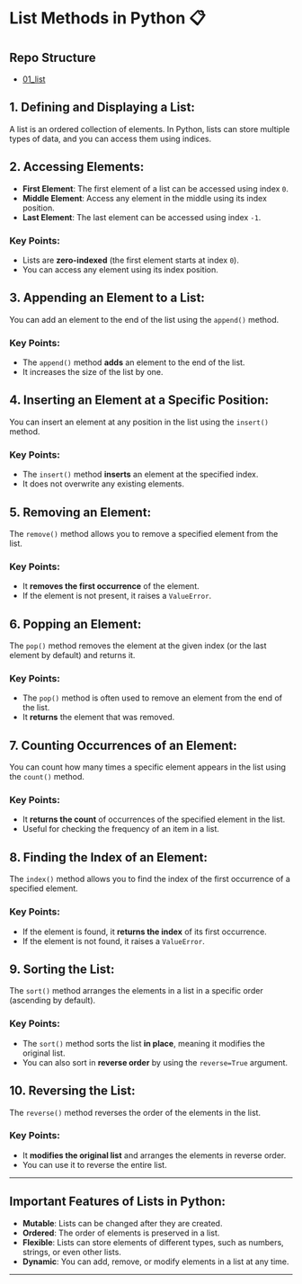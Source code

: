 # List Methods in Python 📋
## Repo Structure
- [01_list](#)
## 1. **Defining and Displaying a List:**
A list is an ordered collection of elements. In Python, lists can store multiple types of data, and you can access them using indices.

## 2. **Accessing Elements:**
- **First Element**: The first element of a list can be accessed using index `0`.
- **Middle Element**: Access any element in the middle using its index position.
- **Last Element**: The last element can be accessed using index `-1`.

### Key Points:
- Lists are **zero-indexed** (the first element starts at index `0`).
- You can access any element using its index position. 

## 3. **Appending an Element to a List:**
You can add an element to the end of the list using the `append()` method.

### Key Points:
- The `append()` method **adds** an element to the end of the list.
- It increases the size of the list by one.

## 4. **Inserting an Element at a Specific Position:**
You can insert an element at any position in the list using the `insert()` method.

### Key Points:
- The `insert()` method **inserts** an element at the specified index.
- It does not overwrite any existing elements.

## 5. **Removing an Element:**
The `remove()` method allows you to remove a specified element from the list.

### Key Points:
- It **removes the first occurrence** of the element.
- If the element is not present, it raises a `ValueError`.

## 6. **Popping an Element:**
The `pop()` method removes the element at the given index (or the last element by default) and returns it.

### Key Points:
- The `pop()` method is often used to remove an element from the end of the list.
- It **returns** the element that was removed.

## 7. **Counting Occurrences of an Element:**
You can count how many times a specific element appears in the list using the `count()` method.

### Key Points:
- It **returns the count** of occurrences of the specified element in the list.
- Useful for checking the frequency of an item in a list.

## 8. **Finding the Index of an Element:**
The `index()` method allows you to find the index of the first occurrence of a specified element.

### Key Points:
- If the element is found, it **returns the index** of its first occurrence.
- If the element is not found, it raises a `ValueError`.

## 9. **Sorting the List:**
The `sort()` method arranges the elements in a list in a specific order (ascending by default).

### Key Points:
- The `sort()` method sorts the list **in place**, meaning it modifies the original list.
- You can also sort in **reverse order** by using the `reverse=True` argument.

## 10. **Reversing the List:**
The `reverse()` method reverses the order of the elements in the list.

### Key Points:
- It **modifies the original list** and arranges the elements in reverse order.
- You can use it to reverse the entire list.

---

## Important Features of Lists in Python:
- **Mutable**: Lists can be changed after they are created.
- **Ordered**: The order of elements is preserved in a list.
- **Flexible**: Lists can store elements of different types, such as numbers, strings, or even other lists.
- **Dynamic**: You can add, remove, or modify elements in a list at any time.

---
